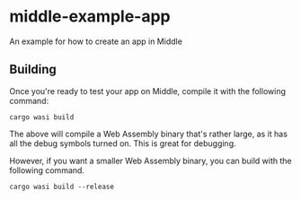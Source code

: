 # middle-example-app
An example for how to create an app in Middle

## Building
Once you're ready to test your app on Middle, compile it with the following command:

    cargo wasi build

The above will compile a Web Assembly binary that's rather large, as it has all the debug symbols turned on. This is great for debugging.

However, if you want a smaller Web Assembly binary, you can build with the following command.

    cargo wasi build --release

